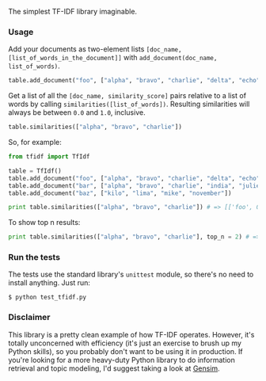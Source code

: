 The simplest TF-IDF library imaginable.

### Usage

Add your documents as two-element lists `[doc_name,
[list_of_words_in_the_document]]` with `add_document(doc_name, list_of_words)`.

```python
table.add_document("foo", ["alpha", "bravo", "charlie", "delta", "echo", "foxtrot", "golf", "hotel"])
```

Get a list of all the `[doc_name, similarity_score]` pairs relative to a list of
words by calling `similarities([list_of_words])`. Resulting similarities will
always be between `0.0` and `1.0`, inclusive.

```python
table.similarities(["alpha", "bravo", "charlie"])
```

So, for example:

```python
from tfidf import TfIdf

table = TfIdf()
table.add_document("foo", ["alpha", "bravo", "charlie", "delta", "echo", "foxtrot", "golf", "hotel"])
table.add_document("bar", ["alpha", "bravo", "charlie", "india", "juliet", "kilo"])
table.add_document("baz", ["kilo", "lima", "mike", "november"])

print table.similarities(["alpha", "bravo", "charlie"]) # => [['foo', 0.6875], ['bar', 0.75], ['baz', 0.0]]
```
To show top n results:
```python
print table.similarities(["alpha", "bravo", "charlie"], top_n = 2) # => [['bar', 0.75], ['foo', 0.6875]]
```

### Run the tests

The tests use the standard library's `unittest` module, so there's no need to
install anything. Just run:

```shell
$ python test_tfidf.py
```

### Disclaimer

This library is a pretty clean example of how TF-IDF operates. However, it's
totally unconcerned with efficiency (it's just an exercise to brush up my Python
skills), so you probably don't want to be using it in production. If you're
looking for a more heavy-duty Python library to do information retrieval and
topic modeling, I'd suggest taking a look at [Gensim][].

[Gensim]: http://radimrehurek.com/gensim/
